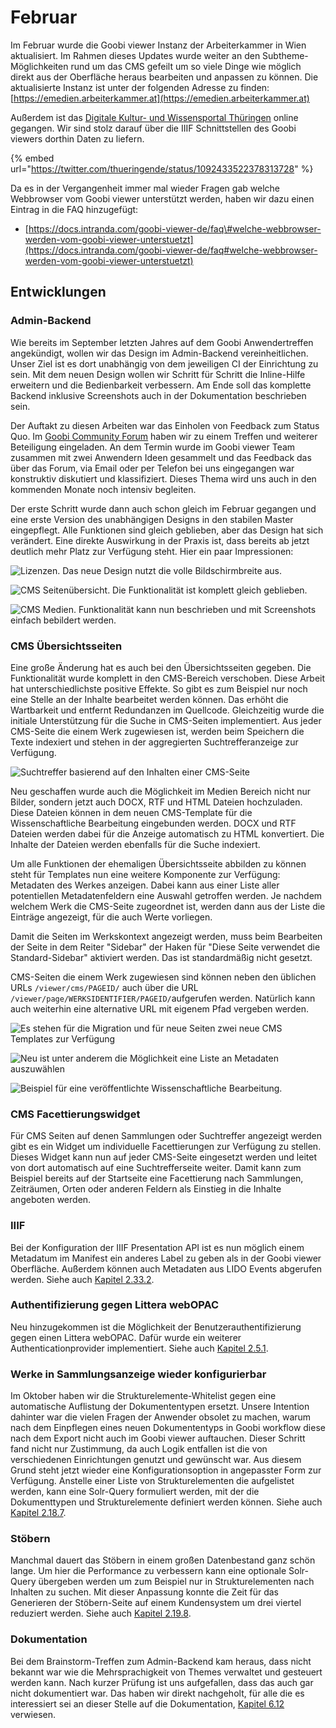 # Februar

Im Februar wurde die Goobi viewer Instanz der Arbeiterkammer in Wien aktualisiert. Im Rahmen dieses Updates wurde weiter an den Subtheme-Möglichkeiten rund um das CMS gefeilt um so viele Dinge wie möglich direkt aus der Oberfläche heraus bearbeiten und anpassen zu können. Die aktualisierte Instanz ist unter der folgenden Adresse zu finden: [https://emedien.arbeiterkammer.at](https://emedien.arbeiterkammer.at)

Außerdem ist das [Digitale Kultur- und Wissensportal Thüringen](http://www.kuwi-thueringen.de/) online gegangen. Wir sind stolz darauf über die IIIF Schnittstellen des Goobi viewers dorthin Daten zu liefern.

{% embed url="https://twitter.com/thueringende/status/1092433522378313728" %}

Da es in der Vergangenheit immer mal wieder Fragen gab welche Webbrowser vom Goobi viewer unterstützt werden, haben wir dazu einen Eintrag in die FAQ hinzugefügt:

* [https://docs.intranda.com/goobi-viewer-de/faq\#welche-webbrowser-werden-vom-goobi-viewer-unterstuetzt](https://docs.intranda.com/goobi-viewer-de/faq#welche-webbrowser-werden-vom-goobi-viewer-unterstuetzt)

## Entwicklungen

### Admin-Backend

Wie bereits im September letzten Jahres auf dem Goobi Anwendertreffen angekündigt, wollen wir das Design im Admin-Backend vereinheitlichen. Unser Ziel ist es dort unabhängig von dem jeweiligen CI der Einrichtung zu sein. Mit dem neuen Design wollen wir Schritt für Schritt die Inline-Hilfe erweitern und die Bedienbarkeit verbessern. Am Ende soll das komplette Backend inklusive Screenshots auch in der Dokumentation beschrieben sein.

Der Auftakt zu diesen Arbeiten war das Einholen von Feedback zum Status Quo. Im [Goobi Community Forum](https://community.goobi.io) haben wir zu einem Treffen und weiterer Beteiligung eingeladen. An dem Termin wurde im Goobi viewer Team zusammen mit zwei Anwendern Ideen gesammelt und das Feedback das über das Forum, via Email oder per Telefon bei uns eingegangen war konstruktiv diskutiert und klassifiziert. Dieses Thema wird uns auch in den kommenden Monate noch intensiv begleiten.

Der erste Schritt wurde dann auch schon gleich im Februar gegangen und eine erste Version des unabhängigen Designs in den stabilen Master eingepflegt. Alle Funktionen sind gleich geblieben, aber das Design hat sich verändert. Eine direkte Auswirkung in der Praxis ist, dass bereits ab jetzt deutlich mehr Platz zur Verfügung steht. Hier ein paar Impressionen:

![Lizenzen. Das neue Design nutzt die volle Bildschirmbreite aus.](../../.gitbook/assets/backend_overview_licenses.png)

![CMS Seiten&#xFC;bersicht. Die Funktionalit&#xE4;t ist komplett gleich geblieben.](../../.gitbook/assets/backend_cms_pageoverview.png)

![CMS Medien. Funktionalit&#xE4;t kann nun beschrieben und mit Screenshots einfach bebildert werden.](../../.gitbook/assets/backend_overview_media.png)

### CMS Übersichtsseiten

Eine große Änderung hat es auch bei den Übersichtsseiten gegeben. Die Funktionalität wurde komplett in den CMS-Bereich verschoben. Diese Arbeit hat unterschiedlichste positive Effekte. So gibt es zum Beispiel nur noch eine Stelle an der Inhalte bearbeitet werden können. Das erhöht die Wartbarkeit und entfernt Redundanzen im Quellcode. Gleichzeitig wurde die initiale Unterstützung für die Suche in CMS-Seiten implementiert. Aus jeder CMS-Seite die einem Werk zugewiesen ist, werden beim Speichern die Texte indexiert und stehen in der aggregierten Suchtrefferanzeige zur Verfügung.

![Suchtreffer basierend auf den Inhalten einer CMS-Seite](../../.gitbook/assets/cms__overview-search-hits.png)

Neu geschaffen wurde auch die Möglichkeit im Medien Bereich nicht nur Bilder, sondern jetzt auch DOCX, RTF und HTML Dateien hochzuladen. Diese Dateien können in dem neuen CMS-Template für die Wissenschaftliche Bearbeitung eingebunden werden. DOCX und RTF Dateien werden dabei für die Anzeige automatisch zu HTML konvertiert. Die Inhalte der Dateien werden ebenfalls für die Suche indexiert.

Um alle Funktionen der ehemaligen Übersichtsseite abbilden zu können steht für Templates nun eine weitere Komponente zur Verfügung: Metadaten des Werkes anzeigen. Dabei kann aus einer Liste aller potentiellen Metadatenfeldern eine Auswahl getroffen werden. Je nachdem welchem Werk die CMS-Seite zugeordnet ist, werden dann aus der Liste die Einträge angezeigt, für die auch Werte vorliegen.

Damit die Seiten im Werkskontext angezeigt werden, muss beim Bearbeiten der Seite in dem Reiter "Sidebar" der Haken für "Diese Seite verwendet die Standard-Sidebar" aktiviert werden. Das ist standardmäßig nicht gesetzt.

CMS-Seiten die einem Werk zugewiesen sind können neben den üblichen URLs `/viewer/cms/PAGEID/` auch über die URL `/viewer/page/WERKSIDENTIFIER/PAGEID/`aufgerufen werden. Natürlich kann auch weiterhin eine alternative URL mit eigenem Pfad vergeben werden.

![Es stehen f&#xFC;r die Migration und f&#xFC;r neue Seiten zwei neue CMS Templates zur Verf&#xFC;gung](../../.gitbook/assets/cms__new-templates.png)

![Neu ist unter anderem die M&#xF6;glichkeit eine Liste an Metadaten auszuw&#xE4;hlen](../../.gitbook/assets/cms__new-overview-page.png)

![Beispiel f&#xFC;r eine ver&#xF6;ffentlichte Wissenschaftliche Bearbeitung.](../../.gitbook/assets/cms__overview-published.png)

### CMS Facettierungswidget

Für CMS Seiten auf denen Sammlungen oder Suchtreffer angezeigt werden gibt es ein Widget um individuelle Facettierungen zur Verfügung zu stellen. Dieses Widget kann nun auf jeder CMS-Seite eingesetzt werden und leitet von dort automatisch auf eine Suchtrefferseite weiter. Damit kann zum Beispiel bereits auf der Startseite eine Facettierung nach Sammlungen, Zeiträumen, Orten oder anderen Feldern als Einstieg in die Inhalte angeboten werden.

### IIIF

Bei der Konfiguration der IIIF Presentation API ist es nun möglich einem Metadatum im Manifest ein anderes Label zu geben als in der Goobi viewer Oberfläche. Außerdem können auch Metadaten aus LIDO Events abgerufen werden. Siehe auch [Kapitel 2.33.2](../../konfiguration-core/web-api/iiif.md).

### Authentifizierung gegen Littera webOPAC

Neu hinzugekommen ist die Möglichkeit der Benutzerauthentifizierung gegen einen Littera webOPAC. Dafür wurde ein weiterer Authenticationprovider implementiert. Siehe auch [Kapitel 2.5.1](../../konfiguration-core/benutzeraccounts/2.5.1-authentifizierungs-provider.md).

### Werke in Sammlungsanzeige wieder konfigurierbar

Im Oktober haben wir die Strukturelemente-Whitelist gegen eine automatische Auflistung der Dokumententypen ersetzt. Unsere Intention dahinter war die vielen Fragen der Anwender obsolet zu machen, warum nach dem Einpflegen eines neuen Dokumententyps in Goobi workflow diese nach dem Export nicht auch im Goobi viewer auftauchen. Dieser Schritt fand nicht nur Zustimmung, da auch Logik entfallen ist die von verschiedenen Einrichtungen genutzt und gewünscht war. Aus diesem Grund steht jetzt wieder eine Konfigurationsoption in angepasster Form zur Verfügung. Anstelle einer Liste von Strukturelementen die aufgelistet werden, kann eine Solr-Query formuliert werden, mit der die Dokumenttypen und Strukturelemente definiert werden können. Siehe auch [Kapitel 2.18.7](../../konfiguration-core/digitale-kollektionen/strukturelement-whitelist.md).

### Stöbern

Manchmal dauert das Stöbern in einem großen Datenbestand ganz schön lange. Um hier die Performance zu verbessern kann eine optionale Solr-Query übergeben werden um zum Beispiel nur in Strukturelementen nach Inhalten zu suchen. Mit dieser Anpassung konnte die Zeit für das Generieren der Stöbern-Seite auf einem Kundensystem um drei viertel reduziert werden. Siehe auch [Kapitel 2.19.8](../../konfiguration-core/metadaten/stoebern.md).

### Dokumentation

Bei dem Brainstorm-Treffen zum Admin-Backend kam heraus, dass nicht bekannt war wie die Mehrsprachigkeit von Themes verwaltet und gesteuert werden kann. Nach kurzer Prüfung ist uns aufgefallen, dass das auch gar nicht dokumentiert war. Das haben wir direkt nachgeholt, für alle die es interessiert sei an dieser Stelle auf die Dokumentation, [Kapitel 6.12](../../anwendungsszenarien/mehrsprachigkeit.md) verwiesen.

